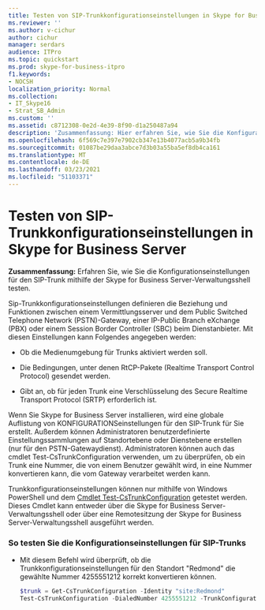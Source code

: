 ```yaml
---
title: Testen von SIP-Trunkkonfigurationseinstellungen in Skype for Business Server
ms.reviewer: ''
ms.author: v-cichur
author: cichur
manager: serdars
audience: ITPro
ms.topic: quickstart
ms.prod: skype-for-business-itpro
f1.keywords:
- NOCSH
localization_priority: Normal
ms.collection:
- IT_Skype16
- Strat_SB_Admin
ms.custom: ''
ms.assetid: c8712308-0e2d-4e39-8f90-d1a250487a94
description: 'Zusammenfassung: Hier erfahren Sie, wie Sie die Konfigurationseinstellungen für den SIP-Trunk mithilfe der Skype for Business Server-Verwaltungsshell testen.'
ms.openlocfilehash: 6f569c7e397e7902cb347e13b4077acb5a9b34fb
ms.sourcegitcommit: 01087be29daa3abce7d3b03a55ba5ef8db4ca161
ms.translationtype: MT
ms.contentlocale: de-DE
ms.lasthandoff: 03/23/2021
ms.locfileid: "51103371"
---
```

# <a name="test-sip-trunk-configuration-settings-in-skype-for-business-server"></a>Testen von SIP-Trunkkonfigurationseinstellungen in Skype for Business Server
 
**Zusammenfassung:** Erfahren Sie, wie Sie die Konfigurationseinstellungen für den SIP-Trunk mithilfe der Skype for Business Server-Verwaltungsshell testen.
  
Sip-Trunkkonfigurationseinstellungen definieren die Beziehung und Funktionen zwischen einem Vermittlungsserver und dem Public Switched Telephone Network (PSTN)-Gateway, einer IP-Public Branch eXchange (PBX) oder einem Session Border Controller (SBC) beim Dienstanbieter. Mit diesen Einstellungen kann Folgendes angegeben werden:
  
- Ob die Medienumgebung für Trunks aktiviert werden soll.
    
- Die Bedingungen, unter denen RtCP-Pakete (Realtime Transport Control Protocol) gesendet werden.
    
- Gibt an, ob für jeden Trunk eine Verschlüsselung des Secure Realtime Transport Protocol (SRTP) erforderlich ist.
    
Wenn Sie Skype for Business Server installieren, wird eine globale Auflistung von KONFIGURATIONSeinstellungen für den SIP-Trunk für Sie erstellt. Außerdem können Administratoren benutzerdefinierte Einstellungssammlungen auf Standortebene oder Dienstebene erstellen (nur für den PSTN-Gatewaydienst). Administratoren können auch das cmdlet Test-CsTrunkConfiguration verwenden, um zu überprüfen, ob ein Trunk eine Nummer, die von einem Benutzer gewählt wird, in eine Nummer konvertieren kann, die vom Gateway verarbeitet werden kann.
  
Trunkkonfigurationseinstellungen können nur mithilfe von Windows PowerShell und dem [Cmdlet Test-CsTrunkConfiguration](/powershell/module/skype/test-cstrunkconfiguration?view=skype-ps) getestet werden. Dieses Cmdlet kann entweder über die Skype for Business Server-Verwaltungsshell oder über eine Remotesitzung der Skype for Business Server-Verwaltungsshell ausgeführt werden.
  
### <a name="to-test-sip-trunk-configuration-settings"></a>So testen Sie die Konfigurationseinstellungen für SIP-Trunks

- Mit diesem Befehl wird überprüft, ob die Trunkkonfigurationseinstellungen für den Standort "Redmond" die gewählte Nummer 4255551212 korrekt konvertieren können.
    
  ```powershell
  $trunk = Get-CsTrunkConfiguration -Identity "site:Redmond"
  Test-CsTrunkConfiguration -DialedNumber 4255551212 -TrunkConfiguration $trunk
  ```